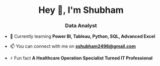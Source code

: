<h1 align="center">Hey 👋, I'm Shubham</h1>
<h3 align="center">Data Analyst</h3>

- 🌱 Currently learning **Power BI, Tableau, Python, SQL, Advanced Excel**

- 📫 You can connect with me on **sshubham2496@gmail.com**

- ⚡ Fun fact **A Healthcare Operation Specialist Turned IT Professional**
